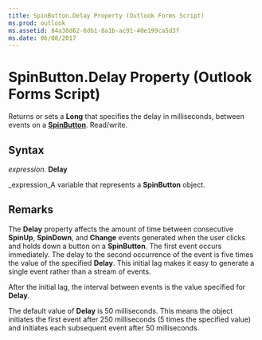 ```yaml
---
title: SpinButton.Delay Property (Outlook Forms Script)
ms.prod: outlook
ms.assetid: 84a38d62-6db1-8a1b-ac91-40e199ca5d3f
ms.date: 06/08/2017
---
```



# SpinButton.Delay Property (Outlook Forms Script)

Returns or sets a **Long** that specifies the delay in milliseconds, between events on a **[SpinButton](spinbutton-object-outlook-forms-script.md)**. Read/write.


## Syntax

 _expression_. **Delay**

 _expression_A variable that represents a **SpinButton** object.


## Remarks

The **Delay** property affects the amount of time between consecutive **SpinUp**, **SpinDown**, and **Change** events generated when the user clicks and holds down a button on a **SpinButton**. The first event occurs immediately. The delay to the second occurrence of the event is five times the value of the specified **Delay**. This initial lag makes it easy to generate a single event rather than a stream of events.

After the initial lag, the interval between events is the value specified for **Delay**.

The default value of **Delay** is 50 milliseconds. This means the object initiates the first event after 250 milliseconds (5 times the specified value) and initiates each subsequent event after 50 milliseconds.


